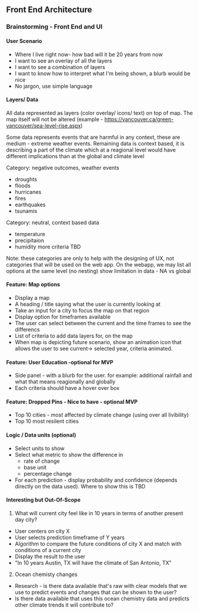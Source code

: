 ## Front End Architecture

### Brainstorming - Front End and UI

#### User Scenario
- Where I live right now- how bad will it be 20 years from now
- I want to see an overlay  of all the layers
- I want to see a combination of layers
- I want to know how to interpret what I'm being shown, a blurb would be nice
- No jargon, use simple language

#### Layers/ Data
All data represented as layers (color overlay/ icons/ text) on top of map. The map itself will not be altered 
(example - https://vancouver.ca/green-vancouver/sea-level-rise.aspx)


Some data represents events that are harmful in any context, these are medium - extreme weather events. 
Remaining data is context based, it is describing a part of the climate which at a reagional level would have different implications than at the global and climate level

Category: negative outcomes, weather events
- droughts
- floods
- hurricanes
- fires
- earthquakes
- tsunamis

Category: neutral, context based data
- temperature
- precipitaion
- humidity
more criteria TBD

Note: these categories are only to help with the designing of UX, 
not categories that will be used on the web app. On the webapp, we may list all options at the same level (no nesting)
show limitation in data - NA vs global

#### Feature: Map options
- Display a map
- A heading / title saying what the user is currently looking at
- Take an input for a city to focus the map on that region
- Display option for timeframes available
- The user can select between the current and the time frames to see the differencs
- List of criteria to add data layers for, on  the map
- When map is depicting future scenario, show an animation icon that allows the user to see current-> selected year, criteria animated.

#### Feature: User Education -optional for MVP
- Side panel - with a blurb for the user. for example: additional rainfall and what that means reagionally and globally
- Each criteria should have a hover over box

#### Feature: Dropped Pins - Nice to have - optional MVP
- Top 10 cities - most affected by climate change (using over all livibility)
- Top 10 most resilent cities

#### Logic / Data units (optional)
- Select units to show
- Select what metric to show the difference in
  - rate of change
  - base unit
  - percentage change
- For each prediction - display probability and confidence (depends directly on the data used). Where to show this is TBD


#### Interesting but Out-Of-Scope

1. What will current city feel like in 10 years in terms of another present day city?
- User centers on city X
- User selects prediction timeframe of Y years
- Algorithm to compare the future conditions of city X and match with conditions of a current city
- Display the result to the user
- "In 10 years Austin, TX will have the climate of San Antonio, TX"

2. Ocean chemisty changes 
- Research - is there data available that's raw with clear models that we use to predict events and changes that can be shown to the user?
- Is there data available that uses this ocean chemistry data and predicts other climate trends it will contribute to?

